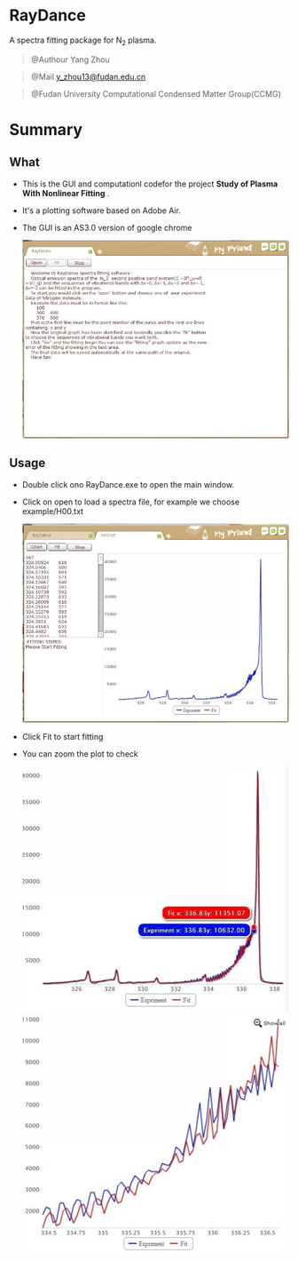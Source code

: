 # RayDance

A spectra fitting package for  N<sub>2</sub> plasma. 

> @Authour Yang Zhou

> @Mail  y_zhou13@fudan.edu.cn

> @Fudan University Computational Condensed Matter Group(CCMG)

# Summary

## What

- This is the GUI and computationl  codefor the project  **Study of Plasma With Nonlinear Fitting** .

- It's a plotting software based on Adobe Air.

- The GUI is an AS3.0 version of google chrome

	![](docs/images/2.jpg)

## Usage

- Double click ono RayDance.exe to  open the main window.

- Click on open to load a spectra file, for example we choose example/H00.txt

	![](docs/images/5.jpg)

- Click Fit to start fitting

- You can zoom the plot to check

	![](docs/images/13.jpg)
	![](docs/images/14.jpg)
